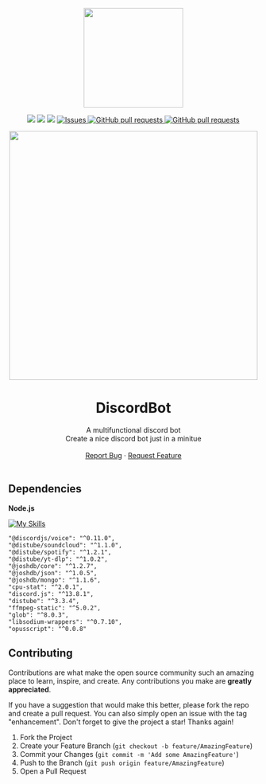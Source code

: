 <a name="readme-top"></a>


<div align="center">

<img src="https://distok.top/stickers/749043879713701898/749049128012742676.gif" width="200">
<p>

<a href="https://github.com/BrownGrey/DiscordBot/graphs/Stars" alt="Stars">
        <img src="https://img.shields.io/github/stars/BrownGrey/DiscordBot" /></a>
        
<a href="https://github.com/BrownGrey/DiscordBot/graphs/issues" alt="Contributors">
        <img src="https://img.shields.io/github/issues/BrownGrey/DiscordBot" /></a>
<a href="https://github.com/BrownGrey/DiscordBot/graphs/contributors" alt="Contributors">
        <img src="https://img.shields.io/github/contributors/BrownGrey/DiscordBot" /></a>

<a href="https://github.com/BrownGrey/DiscordBot/forks">
      <img alt="Issues" src="https://img.shields.io/github/forks/BrownGrey/DiscordBot" />
    </a> 
    <a href="https://github.com/BrownGrey/DiscordBot/license">
      <img alt="GitHub pull requests" src="https://img.shields.io/github/license/BrownGrey/DiscordBot" />
    </a>
    <a href="https://github.com/BrownGrey/DiscordBot">
      <img alt="GitHub pull requests" src="https://img.shields.io/badge/version-1.0.0-blue?color=0088ff" />
    </a>

</p>





<img src="https://user-images.githubusercontent.com/96381266/193394440-05415a68-2d31-4542-890f-af33b5b96179.png" width="500">
  <h1 align="center">DiscordBot</h1>

  <p align="center">
    A multifunctional discord bot
    <br />
    Create a nice discord bot just in a minitue
    <br />
    <br/>
    <a href="https://github.com/BrownGrey/DiscordBot/issues">Report Bug</a>
    ·
    <a href="https://github.com/BrownGrey/DiscordBot/issues">Request Feature</a>
    <br />
    <br />
  </p>
</div>

## Dependencies

**Node.js**

 [![My Skills](https://skills.thijs.gg/icons?i=nodejs&theme=light)](https://skills.thijs.gg) 

```
"@discordjs/voice": "^0.11.0",
"@distube/soundcloud": "^1.1.0",
"@distube/spotify": "^1.2.1",
"@distube/yt-dlp": "^1.0.2",
"@joshdb/core": "^1.2.7",
"@joshdb/json": "^1.0.5",
"@joshdb/mongo": "^1.1.6",
"cpu-stat": "^2.0.1",
"discord.js": "^13.8.1",
"distube": "^3.3.4",
"ffmpeg-static": "^5.0.2",
"glob": "^8.0.3",
"libsodium-wrappers": "^0.7.10",
"opusscript": "^0.0.8"
```
## Contributing

Contributions are what make the open source community such an amazing place to learn, inspire, and create. Any contributions you make are **greatly appreciated**.

If you have a suggestion that would make this better, please fork the repo and create a pull request. You can also simply open an issue with the tag "enhancement".
Don't forget to give the project a star! Thanks again!

1. Fork the Project
2. Create your Feature Branch (`git checkout -b feature/AmazingFeature`)
3. Commit your Changes (`git commit -m 'Add some AmazingFeature'`)
4. Push to the Branch (`git push origin feature/AmazingFeature`)
5. Open a Pull Request
